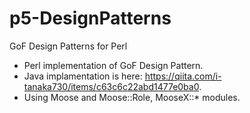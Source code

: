 # p5-DesignPatterns

GoF Design Patterns for Perl

* Perl implementation of GoF Design Pattern.
* Java implamentation is here: <https://qiita.com/i-tanaka730/items/c63c6c22abd1477e0ba0>.
* Using Moose and Moose::Role, MooseX::* modules.

